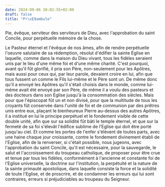 ```yaml
---
date: 2024-09-06 20:02:55+02:00
draft: false
title: "Pr\xE9ambule"
---
```





Pie, évêque, serviteur des serviteurs de Dieu, avec l'approbation du saint Concile, pour perpétuelle mémoire de la chose.

Le Pasteur éternel et l'évêque de nos âmes, afin de rendre perpétuelle l'oeuvre salutaire de sa rédemption, résolut d'édifier la sainte Eglise en laquelle, comme dans la maison du Dieu vivant, tous les fidèles seraient unis par le lieu d'une même foi et d'une même charité. C'est pourquoi, avant qu'il fût glorifié, il pria son Père, non-seulement pour les Apôtres, mais aussi pour ceux qui, par leur parole, devaient croire en lui, afin que tous fussent un comme le Fils lui-même et le Père sont un. De même donc qu'il a envoyé les Apôtres qu'il s'était choisis dans le monde, comme lui-méme avait été envoyé par son Père, de même il a voulu des pasteurs et des docteurs dans son Eglise jusqu'à la consommation des siècles. Mais pour que l'épiscopat fût un et non divisé, pour que la multitude de tous les croyants fût conservée dans l'unité de foi et de communion par des prêtres unis entre eux, plaçant le bienheureux Pierre au-dessus des autres Apôtres, il a institué en lui le principe perpétuel et le fondement visible de cette double unité, afin que sur sa solidité fût bâti le temple éternel, et que sur la fermeté de sa foi s'élevât l'édifice sublime de l'Eglise qui doit être porté jusqu'au ciel. Et comme les portes de l'enfer s'élèvent de toutes parts, avec une haine chaque jour croissante, contre le fondement divinement établi de l'Eglise, afin de la renverser, si c'était possible, nous jugeons, avec l'approbation du saint Concile, qu'il est nécessaire, pour la sauvegarde, le salut et l'accroissement du troupeau catholique, de proposer pour être crue et tenue par tous les fidèles, conformément à l'ancienne et constante foi de l'Eglise universelle, la doctrine sur l'institution, la perpétuité et la nature de la sainte primauté apostolique, dans laquelle consiste la force et la solidité de toute l'Eglise, et de proscrire, et de condamner les erreurs qui lui sont contraires, erreurs si préjudiciables au troupeau du Seigneur.


